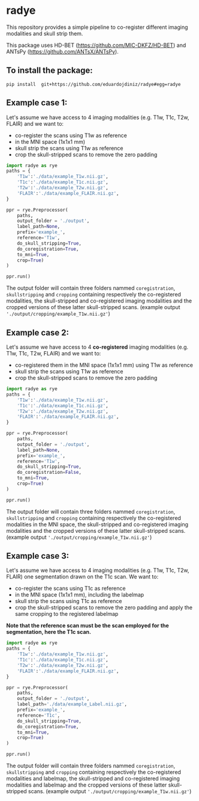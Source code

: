 # radye

This repository provides a simple pipeline to co-register different imaging modalities and skull strip them.

This package uses HD-BET (https://github.com/MIC-DKFZ/HD-BET) and ANTsPy (https://github.com/ANTsX/ANTsPy).

## To install the package:
```
pip install  git+https://github.com/eduardojdiniz/radye#egg=radye
```

## Example case 1:
Let's assume we have access to 4 imaging modalities (e.g. T1w, T1c, T2w, FLAIR) and we want to:
- co-register the scans using T1w as reference
- in the MNI space (1x1x1 mm)
- skull strip the scans using T1w as reference
- crop the skull-stripped scans to remove the zero padding

```python
import radye as rye
paths = {
    'T1w':'./data/example_T1w.nii.gz',
    'T1c':'./data/example_T1c.nii.gz',
    'T2w':'./data/example_T2w.nii.gz',
    'FLAIR':'./data/example_FLAIR.nii.gz',
}

ppr = rye.Preprocessor(
    paths,
    output_folder = './output',
    label_path=None,
    prefix='example_',
    reference='T1w',
    do_skull_stripping=True,
    do_coregistration=True,
    to_mni=True,
    crop=True)
)

ppr.run()
```
The output folder will contain three folders nammed `coregistration`, `skullstripping` and `cropping` containing respectively the co-registered modalities, the skull-stripped and co-registered imaging modalities and the cropped versions of these latter skull-stripped scans. (example output `'./output/cropping/example_T1w.nii.gz'`)

## Example case 2:
Let's assume we have access to 4 **co-registered** imaging modalities (e.g. T1w, T1c, T2w, FLAIR) and we want to:
- co-registered them in the MNI space (1x1x1 mm) using T1w as reference
- skull strip the scans using T1w as reference
- crop the skull-stripped scans to remove the zero padding

```python
import radye as rye
paths = {
    'T1w':'./data/example_T1w.nii.gz',
    'T1c':'./data/example_T1c.nii.gz',
    'T2w':'./data/example_T2w.nii.gz',
    'FLAIR':'./data/example_FLAIR.nii.gz',
}

ppr = rye.Preprocessor(
    paths,
    output_folder = './output',
    label_path=None,
    prefix='example_',
    reference='T1w',
    do_skull_stripping=True,
    do_coregistration=False,
    to_mni=True,
    crop=True)
)

ppr.run()
```
The output folder will contain three folders nammed `coregistration`, `skullstripping` and `cropping` containing respectively the co-registered modalities in the MNI space, the skull-stripped and co-registered imaging modalities and the cropped versions of these latter skull-stripped scans. (example output `'./output/cropping/example_T1w.nii.gz'`)


## Example case 3:
Let's assume we have access to 4 imaging modalities (e.g. T1w, T1c, T2w, FLAIR) one segmentation drawn on the T1c scan. We want to:
- co-register the scans using T1c as reference
- in the MNI space (1x1x1 mm), including the labelmap
- skull strip the scans using T1c as reference
- crop the skull-stripped scans to remove the zero padding and apply the same cropping to the registered labelmap

**Note that the reference scan must be the scan employed for the segmentation, here the T1c scan.**
```python
import radye as rye
paths = {
    'T1w':'./data/example_T1w.nii.gz',
    'T1c':'./data/example_T1c.nii.gz',
    'T2w':'./data/example_T2w.nii.gz',
    'FLAIR':'./data/example_FLAIR.nii.gz',
}

ppr = rye.Preprocessor(
    paths,
    output_folder = './output',
    label_path='./data/example_Label.nii.gz',
    prefix='example_',
    reference='T1c',
    do_skull_stripping=True,
    do_coregistration=True,
    to_mni=True,
    crop=True)
)

ppr.run()
```
The output folder will contain three folders nammed `coregistration`, `skullstripping` and `cropping` containing respectively the co-registered modalities and labelmap, the skull-stripped and co-registered imaging modalities and labelmap and the cropped versions of these latter skull-stripped scans. (example output `'./output/cropping/example_T1w.nii.gz'`)
